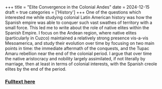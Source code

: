 +++
title = "Elite Convergence in the Colonial Andes"
date = 2024-12-15
draft = true
categories = ['History']
+++
One of the questions which interested me while studying colonial Latin American history was how the Spanish empire was able to conquer such vast swathes of territory with a small force. This led me to write about the role of native elites within the Spanish Empire. I focus on the Andean region, where native elites (particularly in Cuzco) maintained a relatively strong presence vis-a-vis Mesoamerica, and study their evolution over time by focusing on two main points in time: the immediate aftermath of the conquests, and the Tupac Amaru rebellion near the end of the colonial period. I argue that over time the native aristocracy and nobility largely assimilated, if not literally by marriage, then at least in terms of colonial interests, with the Spanish creole elites by the end of the period.

### [Fulltext here](files/colonial-andes-elites.pdf)